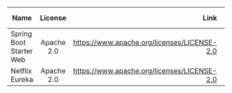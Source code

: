 | Name        | License           |Link| Date Used  |
| ------------- |:-------------:|  -----:|-----:|
| Spring Boot Starter Web      | Apache 2.0 | https://www.apache.org/licenses/LICENSE-2.0| 15/02/18|
| Netflix Eureka      | Apache 2.0 | https://www.apache.org/licenses/LICENSE-2.0| 15/04/18|







